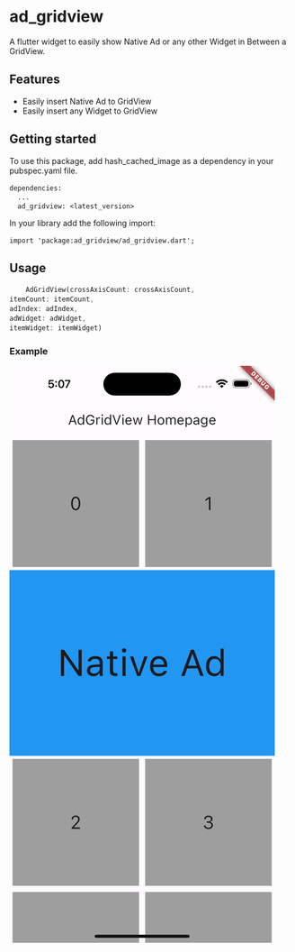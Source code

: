 # ad_gridview

A flutter widget to easily show Native Ad or any other Widget in Between a GridView.


## Features

- Easily insert Native Ad to GridView
- Easily insert any Widget to GridView

## Getting started

To use this package, add hash_cached_image as a dependency in your pubspec.yaml file.
```
dependencies:
  ...
  ad_gridview: <latest_version>
```
In your library add the following import:
```
import 'package:ad_gridview/ad_gridview.dart';
```
## Usage

```dart
    AdGridView(crossAxisCount: crossAxisCount,
itemCount: itemCount,
adIndex: adIndex,
adWidget: adWidget,
itemWidget: itemWidget)
```

### **Example**

![Image example][image_example]
<!-- Links -->
[image_example]: https://raw.githubusercontent.com/RajNarola29/ad_gridview/main/image/example_image.png